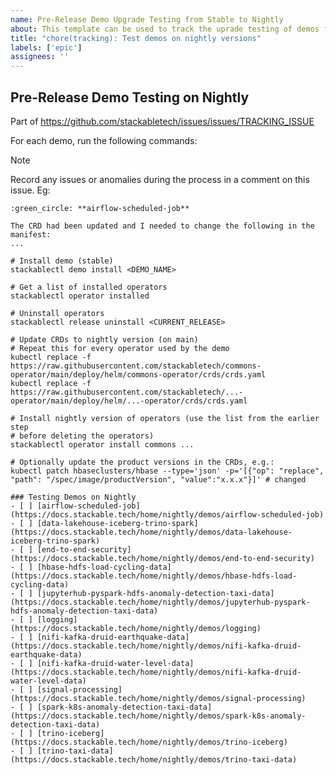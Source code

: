 ```yaml
---
name: Pre-Release Demo Upgrade Testing from Stable to Nightly
about: This template can be used to track the uprade testing of demos from stable to nightly leading up to the next Stackable release
title: "chore(tracking): Test demos on nightly versions"
labels: ['epic']
assignees: ''
---
```


<!--
    Make sure to update the link in '.github/ISSUE_TEMPLATE/release.md' when
    you change the front matter above.
-->

<!--
    DO NOT REMOVE THIS COMMENT. It is intended for people who might copy/paste from the previous release issue.
    This was created by an issue template: https://github.com/stackabletech/issues/issues/new/choose.
-->

## Pre-Release Demo Testing on Nightly

Part of <https://github.com/stackabletech/issues/issues/TRACKING_ISSUE>

For each demo, run the following commands:

> [!NOTE]
> Record any issues or anomalies during the process in a comment on this issue.
> Eg:
> ```
> :green_circle: **airflow-scheduled-job**
>
> The CRD had been updated and I needed to change the following in the manifest:
> ...
> ```

```shell
# Install demo (stable)
stackablectl demo install <DEMO_NAME>

# Get a list of installed operators
stackablectl operator installed

# Uninstall operators
stackablectl release uninstall <CURRENT_RELEASE>

# Update CRDs to nightly version (on main)
# Repeat this for every operator used by the demo
kubectl replace -f https://raw.githubusercontent.com/stackabletech/commons-operator/main/deploy/helm/commons-operator/crds/crds.yaml
kubectl replace -f https://raw.githubusercontent.com/stackabletech/...-operator/main/deploy/helm/...-operator/crds/crds.yaml

# Install nightly version of operators (use the list from the earlier step
# before deleting the operators)
stackablectl operator install commons ...

# Optionally update the product versions in the CRDs, e.g.:
kubectl patch hbaseclusters/hbase --type='json' -p='[{"op": "replace", "path": "/spec/image/productVersion", "value":"x.x.x"}]' # changed

```

<!--
    The following list was generated by:

    # go to the demos repository, then run:
    yq '.demos | keys' demos/demos-v2.yaml \
    | sed -e 's/- //g' \
    | sort \
    | xargs -I {} echo "- [ ] [{}](https://docs.stackable.tech/home/nightly/demos/{})"
-->

```[tasklist]
### Testing Demos on Nightly
- [ ] [airflow-scheduled-job](https://docs.stackable.tech/home/nightly/demos/airflow-scheduled-job)
- [ ] [data-lakehouse-iceberg-trino-spark](https://docs.stackable.tech/home/nightly/demos/data-lakehouse-iceberg-trino-spark)
- [ ] [end-to-end-security](https://docs.stackable.tech/home/nightly/demos/end-to-end-security)
- [ ] [hbase-hdfs-load-cycling-data](https://docs.stackable.tech/home/nightly/demos/hbase-hdfs-load-cycling-data)
- [ ] [jupyterhub-pyspark-hdfs-anomaly-detection-taxi-data](https://docs.stackable.tech/home/nightly/demos/jupyterhub-pyspark-hdfs-anomaly-detection-taxi-data)
- [ ] [logging](https://docs.stackable.tech/home/nightly/demos/logging)
- [ ] [nifi-kafka-druid-earthquake-data](https://docs.stackable.tech/home/nightly/demos/nifi-kafka-druid-earthquake-data)
- [ ] [nifi-kafka-druid-water-level-data](https://docs.stackable.tech/home/nightly/demos/nifi-kafka-druid-water-level-data)
- [ ] [signal-processing](https://docs.stackable.tech/home/nightly/demos/signal-processing)
- [ ] [spark-k8s-anomaly-detection-taxi-data](https://docs.stackable.tech/home/nightly/demos/spark-k8s-anomaly-detection-taxi-data)
- [ ] [trino-iceberg](https://docs.stackable.tech/home/nightly/demos/trino-iceberg)
- [ ] [trino-taxi-data](https://docs.stackable.tech/home/nightly/demos/trino-taxi-data)
```
